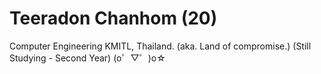 # Teeradon Chanhom (20)
Computer Engineering KMITL, Thailand. (aka. Land of compromise.) (Still Studying - Second Year)
(o゜▽゜)o☆
